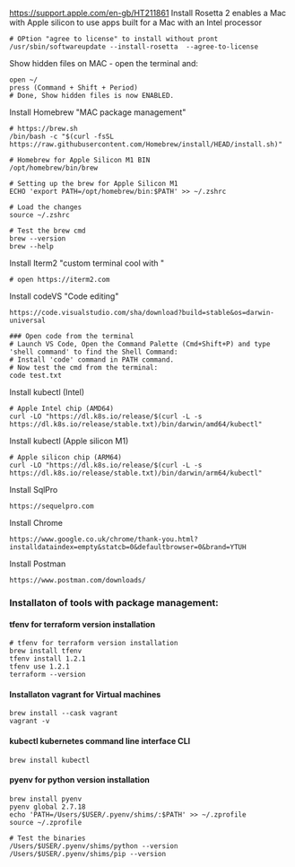 https://support.apple.com/en-gb/HT211861
Install Rosetta 2 enables a Mac with Apple silicon to use apps built for a Mac with an Intel processor
```
# OPtion "agree to license" to install without pront 
/usr/sbin/softwareupdate --install-rosetta  --agree-to-license
```

Show hidden files on MAC - open the terminal and:
```
open ~/
press (Command + Shift + Period)
# Done, Show hidden files is now ENABLED.  
```

Install Homebrew "MAC package management" 
```
# https://brew.sh
/bin/bash -c "$(curl -fsSL https://raw.githubusercontent.com/Homebrew/install/HEAD/install.sh)"

# Homebrew for Apple Silicon M1 BIN
/opt/homebrew/bin/brew

# Setting up the brew for Apple Silicon M1
ECHO 'export PATH=/opt/homebrew/bin:$PATH' >> ~/.zshrc

# Load the changes
source ~/.zshrc

# Test the brew cmd
brew --version
brew --help
```

Install Iterm2 "custom terminal cool with "
```
# open https://iterm2.com 
```

Install codeVS "Code editing"
```
https://code.visualstudio.com/sha/download?build=stable&os=darwin-universal

### Open code from the terminal
# Launch VS Code, Open the Command Palette (Cmd+Shift+P) and type 'shell command' to find the Shell Command: 
# Install 'code' command in PATH command.
# Now test the cmd from the terminal:
code test.txt
```

Install kubectl (Intel)
```
# Apple Intel chip (AMD64)
curl -LO "https://dl.k8s.io/release/$(curl -L -s https://dl.k8s.io/release/stable.txt)/bin/darwin/amd64/kubectl"
```

Install kubectl (Apple silicon M1)
```
# Apple silicon chip (ARM64)
curl -LO "https://dl.k8s.io/release/$(curl -L -s https://dl.k8s.io/release/stable.txt)/bin/darwin/arm64/kubectl"
```

Install SqlPro
```
https://sequelpro.com
```

Install Chrome
```
https://www.google.co.uk/chrome/thank-you.html?installdataindex=empty&statcb=0&defaultbrowser=0&brand=YTUH
```

Install Postman
```
https://www.postman.com/downloads/
```

### Installaton of tools with package management:

#### tfenv for terraform version installation
```
# tfenv for terraform version installation
brew install tfenv
tfenv install 1.2.1
tfenv use 1.2.1
terraform --version
```

#### Installaton vagrant for Virtual machines
```
brew install --cask vagrant
vagrant -v
```

#### kubectl kubernetes command line interface CLI
```
brew install kubectl
```

#### pyenv for python version installation
```
brew install pyenv
pyenv global 2.7.18
echo 'PATH=/Users/$USER/.pyenv/shims/:$PATH' >> ~/.zprofile
source ~/.zprofile

# Test the binaries
/Users/$USER/.pyenv/shims/python --version
/Users/$USER/.pyenv/shims/pip --version
```

